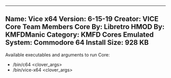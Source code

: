 -----------------------
Name: Vice x64
Version: 6-15-19
Creator: VICE Core Team Members
Core By: Libretro
HMOD By: KMFDManic
Category: KMFD Cores
Emulated System: Commodore 64
Install Size: 928 KB
-----------------------
Available executables and arguments to run Core:
- /bin/c64 <rom> <clover_args>
- /bin/vice-x64 <rom> <clover_args>
